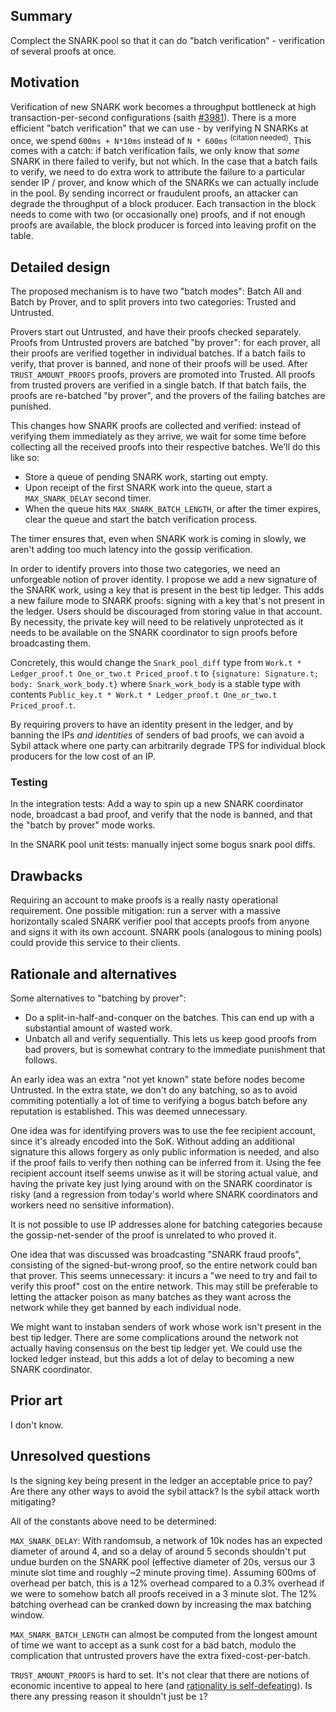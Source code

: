 ## Summary
[summary]: #summary

Complect the SNARK pool so that it can do "batch verification" - verification of several proofs at once.

## Motivation
[motivation]: #motivation

Verification of new SNARK work becomes a throughput bottleneck at high transaction-per-second configurations (saith [#3981](https://github.com/CodaProtocol/coda/pull/3981)). There is a more efficient "batch verification" that we can use - by verifying N SNARKs at once, we spend `600ms + N*10ms` instead of `N * 600ms` <sup>(citation needed)</sup>. This comes with a catch: if batch verification fails, we only know that _some_ SNARK in there failed to verify, but not which. In the case that a batch fails to verify, we need to do extra work to attribute the failure to a particular sender IP / prover, and know which of the SNARKs we can actually include in the pool. By sending incorrect or fraudulent proofs, an attacker can degrade the throughput of a block producer. Each transaction in the block needs to come with two (or occasionally one) proofs, and if not enough proofs are available, the block producer is forced into leaving profit on the table.

## Detailed design
[detailed-design]: #detailed-design

The proposed mechanism is to have two "batch modes": Batch All and Batch by Prover, and to split provers into two categories: Trusted and Untrusted.

Provers start out Untrusted, and have their proofs checked separately. Proofs from Untrusted provers are batched "by prover": for each prover, all their proofs are verified together in individual batches. If a batch fails to verify, that prover is banned, and none of their proofs will be used. After `TRUST_AMOUNT_PROOFS` proofs, provers are promoted into Trusted. All proofs from trusted provers are verified in a single batch. If that batch fails, the proofs are re-batched "by prover", and the provers of the failing batches are punished.

This changes how SNARK proofs are collected and verified: instead of verifying them immediately as they arrive, we wait for some time before collecting all the received proofs into their respective batches. We'll do this like so:

- Store a queue of pending SNARK work, starting out empty.
- Upon receipt of the first SNARK work into the queue, start a `MAX_SNARK_DELAY` second timer.
- When the queue hits `MAX_SNARK_BATCH_LENGTH`, or after the timer expires, clear the queue and start the batch verification process.

The timer ensures that, even when SNARK work is coming in slowly, we aren't adding too much latency into the gossip verification. 

In order to identify provers into those two categories, we need an unforgeable notion of prover identity. I propose we add a new signature of the SNARK work, using a key that is present in the best tip ledger. This adds a new failure mode to SNARK proofs: signing with a key that's not present in the ledger. Users should be discouraged from storing value in that account. By necessity, the private key will need to be relatively unprotected as it needs to be available on the SNARK coordinator to sign proofs before broadcasting them.

Concretely, this would change the `Snark_pool_diff` type from  `Work.t * Ledger_proof.t One_or_two.t Priced_proof.t` to `{signature: Signature.t; body: Snark_work_body.t}` where `Snark_work_body` is a stable type with contents `Public_key.t * Work.t * Ledger_proof.t One_or_two.t Priced_proof.t`.

By requiring provers to have an identity present in the ledger, and by banning the IPs _and identities_ of senders of bad proofs, we can avoid a Sybil attack where one party can arbitrarily degrade TPS for individual block producers for the low cost of an IP.

### Testing

In the integration tests: Add a way to spin up a new SNARK coordinator node, broadcast a bad proof, and verify that the node is banned, and that the "batch by prover" mode works. 

In the SNARK pool unit tests: manually inject some bogus snark pool diffs.

## Drawbacks
[drawbacks]: #drawbacks

Requiring an account to make proofs is a really nasty operational requirement. One possible mitigation: run a server with a massive horizontally scaled SNARK verifier pool that accepts proofs from anyone and signs it with its own account. SNARK pools (analogous to mining pools) could provide this service to their clients.

## Rationale and alternatives
[rationale-and-alternatives]: #rationale-and-alternatives

Some alternatives to "batching by prover":

- Do a split-in-half-and-conquer on the batches. This can end up with a substantial amount of wasted work.
- Unbatch all and verify sequentially. This lets us keep good proofs from bad provers, but is somewhat contrary to the immediate punishment that follows.

An early idea was an extra "not yet known" state before nodes become Untrusted. In the extra state, we don't do any batching, so as to avoid commiting potentially a lot of time to verifying a bogus batch before any reputation is established. This was deemed unnecessary.

One idea was for identifying provers was to use the fee recipient account, since it's already encoded into the SoK. Without adding an additional signature this allows forgery as only public information is needed, and also if the proof fails to verify then nothing can be inferred from it. Using the fee recipient account itself seems unwise as it will be storing actual value, and having the private key just lying around with on the SNARK coordinator is risky (and a regression from today's world where SNARK coordinators and workers need no sensitive information).

It is not possible to use IP addresses alone for batching categories because the gossip-net-sender of the proof is unrelated to who proved it.

One idea that was discussed was broadcasting "SNARK fraud proofs", consisting of the signed-but-wrong proof, so the entire network could ban that prover. This seems unnecessary: it incurs a "we need to try and fail to verify this proof" cost on the entire network. This may still be preferable to letting the attacker poison as many batches as they want across the network while they get banned by each individual node.

We might want to instaban senders of work whose work isn't present in the best tip ledger. There are some complications around the network not actually having consensus on the best tip ledger yet. We could use the locked ledger instead, but this adds a lot of delay to becoming a new SNARK coordinator.

## Prior art
[prior-art]: #prior-art

I don't know.

## Unresolved questions
[unresolved-questions]: #unresolved-questions

Is the signing key being present in the ledger an acceptable price to pay? Are there any other ways to avoid the sybil attack? Is the sybil attack worth mitigating?

All of the constants above need to be determined:

`MAX_SNARK_DELAY`: With randomsub, a network of 10k nodes has an expected diameter of around 4, and so a delay of around 5 seconds shouldn't put undue burden on the SNARK pool (effective diameter of 20s, versus our 3 minute slot time and roughly ~2 minute proving time). Assuming 600ms of overhead per batch, this is a 12% overhead compared to a 0.3% overhead if we were to somehow batch all proofs received in a 3 minute slot.  The 12% batching overhead can be cranked down by increasing the max batching window.

`MAX_SNARK_BATCH_LENGTH` can almost be computed from the longest amount of time we want to accept as a sunk cost for a bad batch, modulo the complication that untrusted provers have the extra fixed-cost-per-batch.

`TRUST_AMOUNT_PROOFS` is hard to set. It's not clear that there are notions of economic incentive to appeal to here (and [rationality is self-defeating](https://bford.info/2019/09/23/rational/)). Is there any pressing reason it shouldn't just be `1`?
